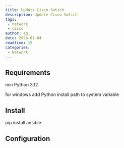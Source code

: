 ```yaml
---
title: Update Cisco Swtich
description: Update Cisco Swtich
tags:
 - network
 - cisco
author: ag
date: 2024-01-04
readtime: 15
categories:
 - Network
---
```


## Requirements
min Python 3.12

for windows add Python install path to system variable

## Install
pip install  ansible

## Configuration